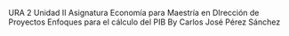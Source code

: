 URA 2 Unidad II Asignatura Economía para Maestría en DIrección de Proyectos
Enfoques para el cálculo del PIB
By Carlos José Pérez Sánchez

